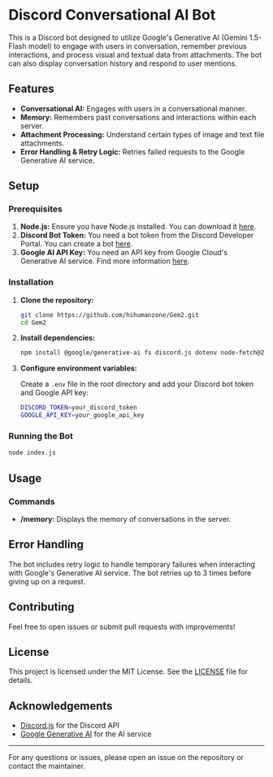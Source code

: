 # Discord Conversational AI Bot

This is a Discord bot designed to utilize Google's Generative AI (Gemini 1.5-Flash model) to engage with users in conversation, remember previous interactions, and process visual and textual data from attachments. The bot can also display conversation history and respond to user mentions.

## Features

- **Conversational AI:** Engages with users in a conversational manner.
- **Memory:** Remembers past conversations and interactions within each server.
- **Attachment Processing:** Understand certain types of image and text file attachments.
- **Error Handling & Retry Logic:** Retries failed requests to the Google Generative AI service.

## Setup

### Prerequisites

1. **Node.js:** Ensure you have Node.js installed. You can download it [here](https://nodejs.org/).
2. **Discord Bot Token:** You need a bot token from the Discord Developer Portal. You can create a bot [here](https://discord.com/developers/applications).
3. **Google AI API Key:** You need an API key from Google Cloud's Generative AI service. Find more information [here](https://aistudio.google.com/app/apikey).

### Installation

1. **Clone the repository:**

    ```sh
    git clone https://github.com/hihumanzone/Gem2.git
    cd Gem2
    ```

2. **Install dependencies:**

    ```sh
    npm install @google/generative-ai fs discord.js dotenv node-fetch@2.6.7 pdf-parse path eventsource
    ```

3. **Configure environment variables:**

    Create a `.env` file in the root directory and add your Discord bot token and Google API key:

    ```sh
    DISCORD_TOKEN=your_discord_token
    GOOGLE_API_KEY=your_google_api_key
    ```

### Running the Bot

```sh
node index.js
```

## Usage

### Commands

- **/memory:** Displays the memory of conversations in the server.

## Error Handling

The bot includes retry logic to handle temporary failures when interacting with Google's Generative AI service. The bot retries up to 3 times before giving up on a request.

## Contributing

Feel free to open issues or submit pull requests with improvements!

## License

This project is licensed under the MIT License. See the [LICENSE](LICENSE) file for details.

## Acknowledgements

- [Discord.js](https://discord.js.org/) for the Discord API
- [Google Generative AI](https://aistudio.google.com/app/) for the AI service

--- 

For any questions or issues, please open an issue on the repository or contact the maintainer.
